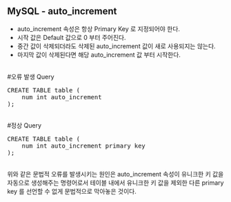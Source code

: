 MySQL - auto_increment
------------
- auto_increment 속성은 항상 Primary Key 로 지정되어야 한다.
- 시작 값은 Default 값으로 0 부터 주어진다.
- 중간 값이 삭제되더라도 삭제된 auto_increment 값이 새로 사용되지는 않는다.
- 마지막 값이 삭제된다면 해당 auto_increment 값 부터 시작한다.
<br>
#오류 발생 Query
<pre>
CREATE TABLE table (
	num int auto_increment
);
</pre>
<br>
#정상 Query
<pre>
CREATE TABLE table (
	num int auto_increment primary key
);
</pre>
<br>
위와 같은 문법적 오류를 발생시키는 원인은 auto_increment 속성이 유니크한 키 값을 자동으로 생성해주는 명령어로서 테이블 내에서 유니크한 키 값을 제외한 다른 primary key 를 선언할 수 없게 문법적으로 막아놓은 것이다.
